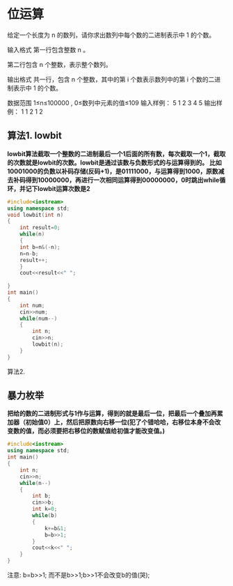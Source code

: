# 位运算
给定一个长度为 n
 的数列，请你求出数列中每个数的二进制表示中 1
 的个数。

输入格式
第一行包含整数 n
。

第二行包含 n
 个整数，表示整个数列。

输出格式
共一行，包含 n
 个整数，其中的第 i
 个数表示数列中的第 i
 个数的二进制表示中 1
 的个数。

数据范围
1≤n≤100000
,
0≤数列中元素的值≤109
输入样例：
5
1 2 3 4 5
输出样例：
1 1 2 1 2


## 算法1. lowbit
**lowbit算法截取一个整数的二进制最后一个1后面的所有数，每次截取一个1，截取的次数就是lowbit的次数。lowbit是通过该数与负数形式的与运算得到的。
比如10001000的负数以补码存储(反码+1)，是01111000，与运算得到1000，原数减去补码得到10000000，再进行一次相同运算得到00000000，0时跳出while循环，并记下lowbit运算次数是2**


```cpp
#include<iostream>
using namespace std;
void lowbit(int n)
{
    int result=0;
    while(n)
    {
    int b=n&(-n);
    n=n-b;
    result++;
    }
    cout<<result<<" ";
    
}
int main()
{
    int num;
    cin>>num;
    while(num--)
    {
        int n;
        cin>>n;
        lowbit(n);
    }
}
```
算法2.
## 暴力枚举
**把给的数的二进制形式与1作与运算，得到的就是最后一位，把最后一个叠加再累加器（初始值0）上，然后把原数向右移一位(犯了个错哈哈，右移位本身不会改变数的值，而必须要把右移位的数赋值给初值才能改变值。)**
```cpp
#include<iostream>
using namespace std;
int main()
{
    int n;
    cin>>n;
    while(n--)
    {
        int b;
        cin>>b;
        int k=0;
        while(b)
        {
            k+=b&1;
            b=b>>1;
        }
        cout<<k<<" ";
    }
}
```
注意: b=b>>1; 而不是b>>1;b>>1不会改变b的值(哭);
